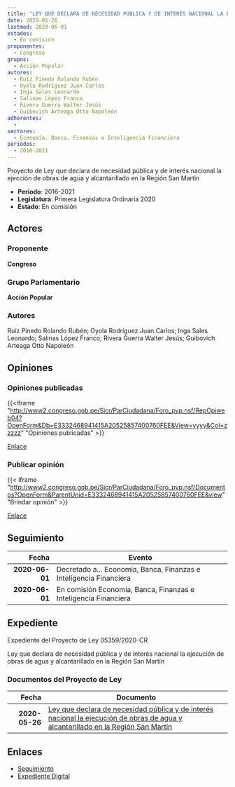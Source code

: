 ```yaml
---
title: "LEY QUE DECLARA DE NECESIDAD PÚBLICA Y DE INTERÉS NACIONAL LA EJECUCIÓN DE OBRAS DE AGUA Y ALCANTARILLADO EN LA REGIÓN SAN MARTÍN"
date: 2020-05-26
lastmod: 2020-06-01
estados: 
  - En comisión
proponentes: 
  - Congreso
grupos: 
  - Acción Popular
autores: 
  - Ruíz Pinedo Rolando Rubén
  - Oyola Rodríguez Juan Carlos
  - Inga Sales Leonardo
  - Salinas López Franco
  - Rivera Guerra Walter Jesús
  - Guibovich Arteaga Otto Napoleón
adherentes: 
  - 
sectores: 
  - Economía, Banca, Finanzas e Inteligencia Financiera
periodos: 
  - 2016-2021
---
```


Proyecto de Ley que declara de necesidad pública y de interés nacional la ejección de obras de agua y alcantarillado en la Región San Martín

- **Periodo**: 2016-2021
- **Legislatura**: Primera Legislatura Ordinaria 2020
- **Estado**: En comisión

## Actores

### Proponente

**Congreso**

### Grupo Parlamentario

**Acción Popular**

### Autores

Ruíz Pinedo Rolando Rubén; Oyola Rodríguez Juan Carlos; Inga Sales Leonardo; Salinas López Franco; Rivera Guerra Walter Jesús; Guibovich Arteaga Otto Napoleón


## Opiniones

### Opiniones publicadas

{{<iframe "http://www2.congreso.gob.pe/Sicr/ParCiudadana/Foro_pvp.nsf/RepOpiweb04?OpenForm&Db=E3332468941415A20525857400760FEE&View=yyyy&Col=zzzzz" "Opiniones publicadas" >}}

[Enlace](http://www2.congreso.gob.pe/Sicr/ParCiudadana/Foro_pvp.nsf/RepOpiweb04?OpenForm&Db=E3332468941415A20525857400760FEE&View=yyyy&Col=zzzzz)
### Publicar opinión

{{< iframe "http://www2.congreso.gob.pe/Sicr/ParCiudadana/Foro_pvp.nsf/Documentos?OpenForm&ParentUnid=E3332468941415A20525857400760FEE&view" "Brindar opinión" >}}

[Enlace](http://www2.congreso.gob.pe/Sicr/ParCiudadana/Foro_pvp.nsf/Documentos?OpenForm&ParentUnid=E3332468941415A20525857400760FEE&view)

## Seguimiento

| Fecha | Evento |
|------:|--------|
| **2020-06-01** | Decretado a... Economía, Banca, Finanzas e Inteligencia Financiera|
| **2020-06-01** | En comisión Economía, Banca, Finanzas e Inteligencia Financiera|


## Expediente

Expediente del Proyecto de Ley 05359/2020-CR

Ley que declara de necesidad pública y de interés nacional la ejecución de obras de agua y alcantarillado en la Región San Martín


### Documentos del Proyecto de Ley

| Fecha | Documento |
|------:|--------|
| **2020-05-26** | [Ley que declara de necesidad pública y de interés nacional la ejecución de obras de agua y alcantarillado en la Región San Martín](http://www.leyes.congreso.gob.pe/Documentos/2016_2021/Proyectos_de_Ley_y_de_Resoluciones_Legislativas/PL0535920200526.pdf) |

## Enlaces 

- [Seguimiento](http://www2.congreso.gob.pe/Sicr/TraDocEstProc/CLProLey2016.nsf/f7fff46988ca05b1052578e100829cc7/8a531cefbf5bd22705258574007c7492?OpenDocument)
- [Expediente Digital](http://www2.congreso.gob.pe/Sicr/TraDocEstProc/CLProLey2016.nsf/f7fff46988ca05b1052578e100829cc7/8a531cefbf5bd22705258574007c7492?OpenDocument&Click=05257FB7005EB655.eb71d0cf91d8294e05256cdf006b5706/$Body/0.1C6C)
